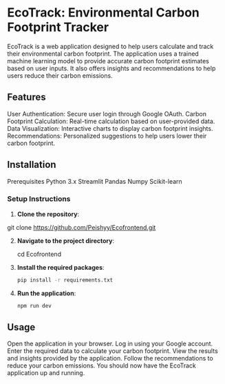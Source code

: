 # EcoTrack: Environmental Carbon Footprint Tracker

EcoTrack is a web application designed to help users calculate and track their environmental carbon footprint. The application uses a trained machine learning model to provide accurate carbon footprint estimates based on user inputs. It also offers insights and recommendations to help users reduce their carbon emissions.

## Features
User Authentication: Secure user login through Google OAuth.
Carbon Footprint Calculation: Real-time calculation based on user-provided data.
Data Visualization: Interactive charts to display carbon footprint insights.
Recommendations: Personalized suggestions to help users lower their carbon footprint.

## Installation
Prerequisites
Python 3.x
Streamlit
Pandas
Numpy
Scikit-learn

### Setup Instructions
1. **Clone the repository**:

git clone https://github.com/Peishyy/Ecofrontend.git

2. **Navigate to the project directory**:

   cd Ecofrontend

3. **Install the required packages**:

   ```sh
   pip install -r requirements.txt
   ```
4. **Run the application**:
   ```sh
   npm run dev
   ```

## Usage
Open the application in your browser.
Log in using your Google account.
Enter the required data to calculate your carbon footprint.
View the results and insights provided by the application.
Follow the recommendations to reduce your carbon emissions.
You should now have the EcoTrack application up and running.

